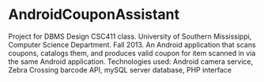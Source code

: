 AndroidCouponAssistant
======================

Project for DBMS Design CSC411 class.  University of Southern Mississippi, Computer Science Department.  Fall 2013.  An Android application that scans coupons, catalogs them, and produces valid coupon for item scanned in via the same Android application.  Technologies used: Android camera service, Zebra Crossing barcode API, mySQL server database, PHP interface

